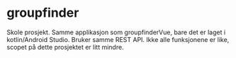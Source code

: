 # groupfinder

Skole prosjekt. Samme applikasjon som groupfinderVue, bare det er laget i kotlin/Android Studio. Bruker samme REST API. Ikke alle funksjonene er like, 
scopet på dette prosjektet er litt mindre.


